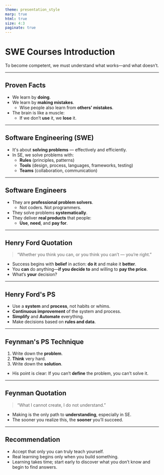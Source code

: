 ```yaml
---
theme: presentation_style
marp: true
html: true
size: 4:3
paginate: true
---
```


<!-- _class: frontpage -->
<!-- _paginate: skip -->

# SWE Courses Introduction

To become competent, we must understand what works—and what doesn’t.

---

## Proven Facts

- We learn by **doing**.
- We learn by **making mistakes**.
  - Wise people also learn from **others' mistakes**.
- The brain is like a muscle:
  - If we don’t **use** it, we **lose** it.

---

## Software Engineering (SWE)

- It's about **solving problems** — effectively and efficiently.
- In SE, we solve problems with:
  - **Rules** (principles, patterns)
  - **Tools** (design, process, languages, frameworks, testing)
  - **Teams** (collaboration, communication)

---

## Software Engineers

- They are **professional problem solvers**.
  - Not coders. Not programmers.
- They solve problems **systematically**.
- They deliver **real products** that people:
  - **Use**, **need**, and **pay for**.

---

## Henry Ford Quotation

> “Whether you think you can, or you think you can’t — you’re right.”

- Success begins with **belief** in action: **do it** and make it **better**.
- You **can** do anything—**if you decide to** and willing to **pay the price**.
- What’s **your** decision?

---

## Henry Ford's PS

- Use a **system** and **process**, not habits or whims.
- **Continuous improvement** of the system and process.
- **Simplify** and **Automate** everything.
- Make decisions based on **rules and data**.

---

## Feynman's PS Technique

1. Write down the **problem**.
2. **Think** very hard.
3. Write down the **solution**.

- His point is clear: If you can’t **define** the problem, you can’t solve it.

---

## Feynman Quotation

> “What I cannot create, I do not understand.”

- Making is the only path to **understanding**, especially in SE.
- The sooner you realize this, the **sooner** you’ll succeed.

---

## Recommendation

- Accept that only you can truly teach yourself.
- Real learning begins only when you build something.
- Learning takes time; start early to discover what you don’t know and begin to find answers.
